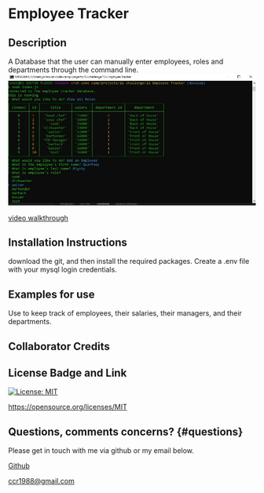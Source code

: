 # Employee Tracker

## Description 

A Database that the user can manually enter employees, roles and departments through the command line.
![image of deployed site](src/images/command-line.jpg?raw=true "Command Prompt")

[video walkthrough](https://bootcampspot.instructuremedia.com/embed/da11e2d1-88ac-47ee-8962-3a841005900f)

## Installation Instructions 

download the git, and then install the required packages. Create a .env file with your mysql login credentials.

## Examples for use

Use to keep track of employees, their salaries, their managers, and their departments.

## Collaborator Credits 



## License Badge and Link 

[![License: MIT](https://img.shields.io/badge/License-MIT-yellow.svg)](https://opensource.org/licenses/MIT)

https://opensource.org/licenses/MIT


## Questions, comments concerns? {#questions}

Please get in touch with me via github or my email below.

[Github](https://www.github.com/chase-risinger)

ccr1988@gmail.com


